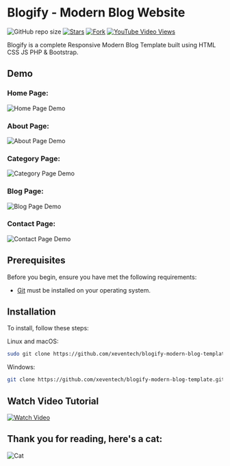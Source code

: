 # Blogify - Modern Blog Website

![GitHub repo size](https://img.shields.io/github/repo-size/xeventech/blogify-modern-blog-template)
[![Stars](https://img.shields.io/github/stars/XevenTech/blogify-modern-blog-template?style=social)](https://github.com/XevenTech/blogify-modern-blog-template/stargazers)
[![Fork](https://img.shields.io/github/forks/XevenTech/blogify-modern-blog-template?style=social)](https://github.com/XevenTech/blogify-modern-blog-template/forks)
[![YouTube Video Views](https://img.shields.io/youtube/views/ZREdrM9dROU?style=social)](https://youtu.be/ZREdrM9dROU)

Blogify is a complete Responsive Modern Blog Template built using HTML CSS JS PHP & Bootstrap.

## Demo

### Home Page:
![Home Page Demo](https://github.com/XevenTech/projects_snapshots/blob/main/blogify-modern-blog-template/home-page.png?raw=true "Home Page Demo")
### About Page:
![About Page Demo](https://github.com/XevenTech/projects_snapshots/blob/main/blogify-modern-blog-template/about-page.png?raw=true "About Page Demo")
### Category Page:
![Category Page Demo](https://github.com/XevenTech/projects_snapshots/blob/main/blogify-modern-blog-template/category-page.png?raw=true "Category Page Demo")
### Blog Page:
![Blog Page Demo](https://github.com/XevenTech/projects_snapshots/blob/main/blogify-modern-blog-template/blog-page.png?raw=true "Blog Page Demo")
### Contact Page:
![Contact Page Demo](https://github.com/XevenTech/projects_snapshots/blob/main/blogify-modern-blog-template/contact-page.png?raw=true "Contact Page Demo")

## Prerequisites

Before you begin, ensure you have met the following requirements:

* [Git](https://git-scm.com/downloads "Download Git") must be installed on your operating system.

## Installation

To install, follow these steps:

Linux and macOS:

```bash
sudo git clone https://github.com/xeventech/blogify-modern-blog-template.git
```

Windows:

```bash
git clone https://github.com/xeventech/blogify-modern-blog-template.git
```

## Watch Video Tutorial

[![Watch Video](https://github.com/XevenTech/projects_snapshots/blob/main/blogify-modern-blog-template/thumbnail.png?raw=true "Play")](https://youtu.be/ZREdrM9dROU)


## Thank you for reading, here's a cat:

![Cat](https://github.com/XevenTech/xeventech/blob/main/cat.gif?raw=true "Thank You")
